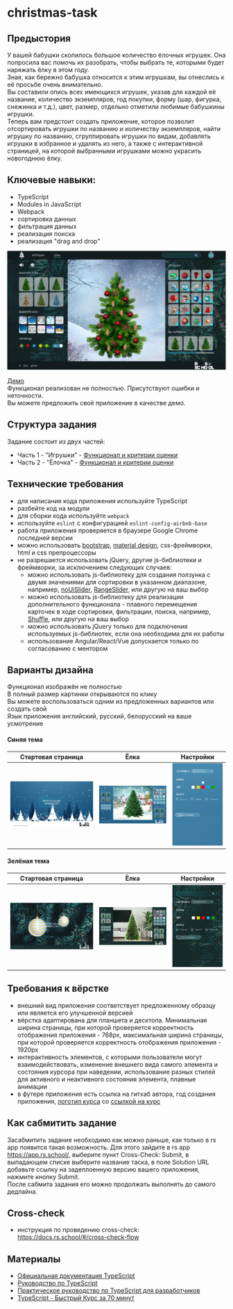 # christmas-task

## Предыстория
У вашей бабушки скопилось большое количество ёлочных игрушек. Она попросила вас помочь их разобрать, чтобы выбрать те, которыми будет наряжать ёлку в этом году.  
Зная, как бережно бабушка относится к этим игрушкам, вы отнеслись к её просьбе очень внимательно.  
Вы составили опись всех имеющихся игрушек, указав для каждой её название, количество экземпляров, год покупки, форму (шар, фигурка, снежинка и т.д.), цвет, размер, отдельно отметили любимые бабушкины игрушки.  
Теперь вам предстоит создать приложение, которое позволит отсортировать игрушки по названию и количеству экземпляров, найти игрушку по названию, сгруппировать игрушки по видам, добавлять игрушки в избранное и удалять из него, а также с интерактивной страницей, на которой выбранными игрушками можно украсить новогоднюю ёлку.

## Ключевые навыки:
- TypeScript
- Modules in JavaScript
- Webpack
- сортировка данных
- фильтрация данных
- реализация поиска
- реализация "drag and drop"

<kbd>![screenshot](images/demo.jpg)</kbd>

[Демо](https://christmas-tasks.netlify.app/)  
Функционал реализован не полностью. Присутствуют ошибки и неточности.  
Вы можете предложить своё приложение в качестве демо. 

## Структура задания
Задание состоит из двух частей: 
- Часть 1 - "Игрушки" - [Функционал и критерии оценки](christmas-task-part1.md)
- Часть 2 - "Ёлочка" - [Функционал и критерии оценки](christmas-task-part2.md)

## Технические требования
- для написания кода приложения используйте TypeScript
- разбейте код на модули
- для сборки кода используйте `webpack`
- используйте `eslint` с конфигурацией `eslint-config-airbnb-base`
- работа приложения проверяется в браузере Google Chrome последней версии
- можно использовать [bootstrap](https://getbootstrap.com/), [material design](https://material.io/), css-фреймворки, html и css препроцессоры
- не разрешается использовать jQuery, другие js-библиотеки и фреймворки, за исключением следующих случаев:
  - можно использовать js-библиотеку для создания ползунка с двумя значениями для сортировки в указанном диапазоне, например, [noUiSlider](https://refreshless.com/nouislider/), [RangeSlider](http://ionden.com/a/plugins/ion.rangeSlider/), или другую на ваш выбор
  - можно использовать js-библиотеку для реализации дополнительного функционала - плавного перемещения карточек в ходе сортировки, фильтрации, поиска, например, [Shuffle](https://codepen.io/Vestride/pen/ZVWmMX), или другую на ваш выбор
  - можно использовать jQuery только для подключения используемых js-библиотек, если она необходима для их работы
  - использование Angular/React/Vue допускается только по согласованию с ментором

## Варианты дизайна
Функционал изображён не полностью  
В полный размер картинки открываются по клику  
Вы можете воспользоваться одним из предложенных вариантов или создать свой  
Язык приложения английский, русский, белорусский на ваше усмотрение

#### Синяя тема

 Стартовая страница        | Ёлка                     | Настройки                      |
:-------------------------:|:------------------------:|:------------------------------:|
![](images/start-page2.jpg)|![](images/tree-page2.jpg)|![](images/settings2.png)       |

#### Зелёная тема

 Стартовая страница        | Ёлка                     | Настройки                      |
:-------------------------:|:------------------------:|:------------------------------:|
![](images/start-page1.jpg)|![](images/tree-page1.jpg)|![](images/settings1.png)       |

## Требования к вёрстке
- внешний вид приложения соответствует предложенному образцу или является его улучшенной версией
- вёрстка адаптирована для планшета и десктопа. Минимальная ширина страницы, при которой проверяется корректность отображения приложения - 768рх, максимальная ширина страницы, при которой проверяется корректность отображения приложения - 1920рх
- интерактивность элементов, с которыми пользователи могут взаимодействовать, изменение внешнего вида самого элемента и состояния курсора при наведении, использование разных стилей для активного и неактивного состояния элемента, плавные анимации
- в футере приложения есть ссылка на гитхаб автора, год создания приложения, [логотип курса](https://rs.school/images/rs_school_js.svg) со [ссылкой на курс](https://rs.school/js/)

## Как сабмитить задание
Засабмитить задание необходимо как можно раньше, как только в rs app появится такая возможность. Для этого зайдите в rs app https://app.rs.school/, выберите пункт Cross-Check: Submit, в выпадающем списке выберите название таска, в поле Solution URL добавьте ссылку на задеплоенную версию вашего приложения, нажмите кнопку Submit.   
После сабмита задания его можно продолжать выполнять до самого дедлайна.

## Cross-check
- инструкция по проведению cross-check: https://docs.rs.school/#/cross-check-flow

## Материалы
- [Официальная документация TypeScript](https://www.typescriptlang.org/)
- [Руководство по TypeScript](https://metanit.com/web/typescript/)
- [Практическое руководство по TypeScript для разработчиков](https://habr.com/ru/company/macloud/blog/557996/)
- [TypeScript - Быстрый Курс за 70 минут](https://youtu.be/nyIpDs2DJ_c)